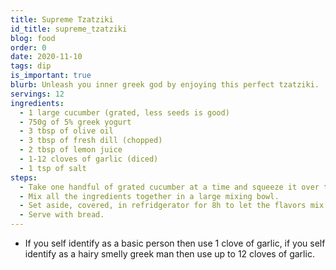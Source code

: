 ```yaml
---
title: Supreme Tzatziki
id_title: supreme_tzatziki
blog: food
order: 0
date: 2020-11-10
tags: dip
is_important: true
blurb: Unleash you inner greek god by enjoying this perfect tzatziki.
servings: 12
ingredients:
  - 1 large cucumber (grated, less seeds is good)
  - 750g of 5% greek yogurt
  - 3 tbsp of olive oil
  - 3 tbsp of fresh dill (chopped)
  - 2 tbsp of lemon juice
  - 1-12 cloves of garlic (diced)
  - 1 tsp of salt
steps:
  - Take one handful of grated cucumber at a time and squeeze it over the sink to remove excess water.
  - Mix all the ingredients together in a large mixing bowl.
  - Set aside, covered, in refridgerator for 8h to let the flavors mix.
  - Serve with bread.
---
```

- If you self identify as a basic person then use 1 clove of garlic, if you self identify as a hairy smelly greek man then use up to 12 cloves of garlic.
